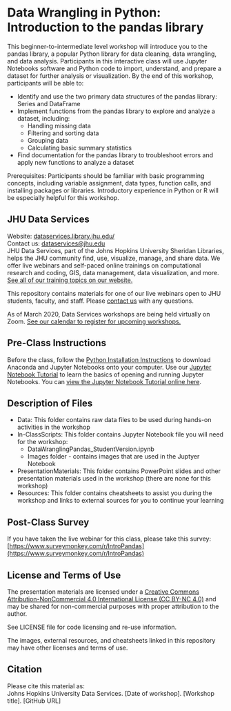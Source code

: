 # Data Wrangling in Python: Introduction to the pandas library
This beginner-to-intermediate level workshop will introduce you to the pandas library, a popular Python library for data cleaning, data wrangling, and data analysis. Participants in this interactive class will use Jupyter Notebooks software and Python code to import, understand, and prepare a dataset for further analysis or visualization. By the end of this workshop, participants will be able to:  
- Identify and use the two primary data structures of the pandas library: Series and DataFrame  
- Implement functions from the pandas library to explore and analyze a dataset, including:  
	- Handling missing data  
	- Filtering and sorting data  
	- Grouping data  
	- Calculating basic summary statistics  
- Find documentation for the pandas library to troubleshoot errors and apply new functions to analyze a dataset     

Prerequisites: Participants should be familiar with basic programming concepts, including variable assignment, data types, function calls, and installing packages or libraries. Introductory experience in Python or R will be especially helpful for this workshop.   

## JHU Data Services   
Website: [dataservices.library.jhu.edu/](https://dataservices.library.jhu.edu/)   
Contact us: [dataservices@jhu.edu](mailto:dataservices@jhu.edu)   
JHU Data Services, part of the Johns Hopkins University Sheridan Libraries, helps the JHU community find, use, visualize, manage, and share data. We offer live webinars and self-paced online trainings on computational research and coding, GIS, data management, data visualization, and more. [See all of our training topics on our website.](https://dataservices.library.jhu.edu/training-workshops/)   

This repository contains materials for one of our live webinars open to JHU students, faculty, and staff. Please [contact us](mailto:dataservices@jhu.edu) with any questions.

As of March 2020, Data Services workshops are being held virtually on Zoom. [See our calendar to register for upcoming workshops.](https://dataservices.library.jhu.edu/training-workshops/calendar/)


## Pre-Class Instructions
Before the class, follow the [Python Installation Instructions](https://github.com/jhu-data-services/python-installation-instructions) to download Anaconda and Jupyter Notebooks onto your computer. Use our [Jupyter Notebook Tutorial](https://github.com/jhu-data-services/python-installation-instructions/tree/main/jupyter-notebook-tutorial) to learn the basics of opening and running Jupyter Notebooks. You can [view the Jupyter Notebook Tutorial online here](https://nbviewer.org/github/jhu-data-services/python-installation-instructions/blob/main/jupyter-notebook-tutorial/JupyterNotebookTutorial.ipynb).   


## Description of Files
- Data: This folder contains raw data files to be used during hands-on activities in the workshop
- In-ClassScripts: This folder contains Jupyter Notebook file you will need for the workshop:
    - DataWranglingPandas_StudentVersion.ipynb
    - Images folder - contains images that are used in the Juptyer Notebook  
- PresentationMaterials: This folder contains PowerPoint slides and other presentation materials used in the workshop (there are none for this workshop)
- Resources: This folder contains cheatsheets to assist you during the workshop and links to external sources for you to continue your learning


## Post-Class Survey
If you have taken the live webinar for this class, please take this survey: [https://www.surveymonkey.com/r/IntroPandas](https://www.surveymonkey.com/r/IntroPandas)


## License and Terms of Use
The presentation materials are licensed under a [Creative Commons Attribution-NonCommercial 4.0 International License (CC BY-NC 4.0)](https://creativecommons.org/licenses/by-nc/4.0/) and may be shared for non-commercial purposes with proper attribution to the author.   

See LICENSE file for code licensing and re-use information.   

The images, external resources, and cheatsheets linked in this repository may have other licenses and terms of use.


## Citation
Please cite this material as:    
Johns Hopkins University Data Services. [Date of workshop]. [Workshop title]. [GitHub URL] 
